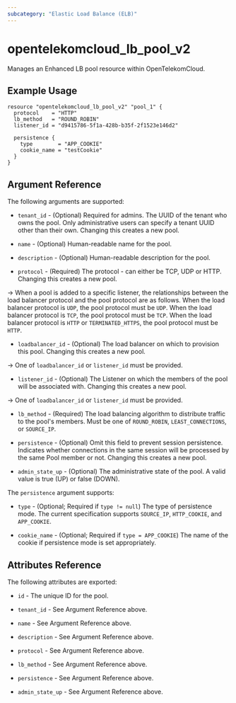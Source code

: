 ```yaml
---
subcategory: "Elastic Load Balance (ELB)"
---
```


# opentelekomcloud_lb_pool_v2

Manages an Enhanced LB pool resource within OpenTelekomCloud.

## Example Usage

```hcl
resource "opentelekomcloud_lb_pool_v2" "pool_1" {
  protocol    = "HTTP"
  lb_method   = "ROUND_ROBIN"
  listener_id = "d9415786-5f1a-428b-b35f-2f1523e146d2"

  persistence {
    type        = "APP_COOKIE"
    cookie_name = "testCookie"
  }
}
```

## Argument Reference

The following arguments are supported:

* `tenant_id` - (Optional) Required for admins. The UUID of the tenant who owns
  the pool.  Only administrative users can specify a tenant UUID
  other than their own. Changing this creates a new pool.

* `name` - (Optional) Human-readable name for the pool.

* `description` - (Optional) Human-readable description for the pool.

* `protocol` - (Required) The protocol - can either be TCP, UDP or HTTP.
  Changing this creates a new pool.

-> When a pool is added to a specific listener, the relationships between the load balancer protocol
and the pool protocol are as follows. When the load balancer protocol is `UDP`, the pool protocol must be `UDP`.
When the load balancer protocol is `TCP`, the pool protocol must be `TCP`.
When the load balancer protocol is `HTTP` or `TERMINATED_HTTPS`, the pool protocol must be `HTTP`.

* `loadbalancer_id` - (Optional) The load balancer on which to provision this
  pool. Changing this creates a new pool.

-> One of `loadbalancer_id` or `listener_id` must be provided.

* `listener_id` - (Optional) The Listener on which the members of the pool
  will be associated with. Changing this creates a new pool.

-> One of `loadbalancer_id` or `listener_id` must be provided.

* `lb_method` - (Required) The load balancing algorithm to
  distribute traffic to the pool's members. Must be one of
  `ROUND_ROBIN`, `LEAST_CONNECTIONS`, or `SOURCE_IP`.

* `persistence` - (Optional) Omit this field to prevent session persistence. Indicates
  whether connections in the same session will be processed by the same Pool
  member or not. Changing this creates a new pool.

* `admin_state_up` - (Optional) The administrative state of the pool.
  A valid value is true (UP) or false (DOWN).

The `persistence` argument supports:

* `type` - (Optional; Required if `type != null`) The type of persistence mode. The current specification
  supports `SOURCE_IP`, `HTTP_COOKIE`, and `APP_COOKIE`.

* `cookie_name` - (Optional; Required if `type = APP_COOKIE`) The name of the cookie if persistence mode is set
  appropriately.

## Attributes Reference

The following attributes are exported:

* `id` - The unique ID for the pool.

* `tenant_id` - See Argument Reference above.

* `name` - See Argument Reference above.

* `description` - See Argument Reference above.

* `protocol` - See Argument Reference above.

* `lb_method` - See Argument Reference above.

* `persistence` - See Argument Reference above.

* `admin_state_up` - See Argument Reference above.
